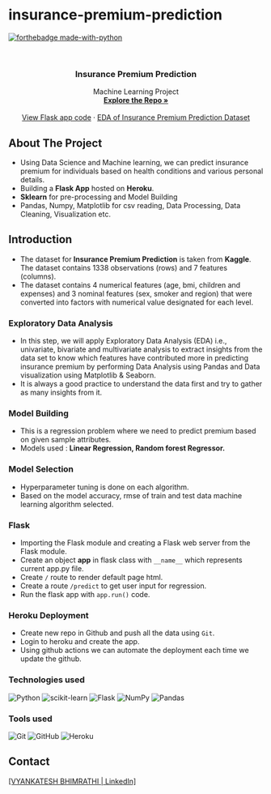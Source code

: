 # insurance-premium-prediction

<div id="top"></div>

[![forthebadge made-with-python](http://ForTheBadge.com/images/badges/made-with-python.svg)](https://www.python.org/)

<!-- PROJECT LOGO -->
<br />
<div align="center">
<h3 align="center">Insurance Premium Prediction</h3>

  <p align="center">
    Machine Learning Project
    <br />
    <a href="https://github.com/vyankateshbhimrathi/insurance-premium-prediction"><strong>Explore the Repo »</strong></a>
    <br />
    <br />
    <a href="https://github.com/vyankateshbhimrathi/insurance-premium-prediction/blob/main/app.py">View Flask app code</a>
    ·
    <a href="https://github.com/vyankateshbhimrathi/insurance-premium-prediction/blob/main/notebook/EDA.ipynb">EDA of Insurance Premium Prediction Dataset</a>
  </p>
</div>


<!-- ABOUT THE PROJECT -->
## About The Project
* Using Data Science and Machine learning, we can predict insurance premium for individuals based on health
conditions and various personal details.
* Building a **Flask App** hosted on **Heroku**.
* **Sklearn** for pre-processing and Model Building
* Pandas, Numpy, Matplotlib for csv reading, Data Processing, Data Cleaning, Visualization etc.

<!-- GETTING STARTED -->
## Introduction
*  The dataset for **Insurance Premium Prediction** is taken from **Kaggle**. The dataset contains 1338 observations (rows) and 7 features (columns). 
*  The dataset contains 4 numerical features (age, bmi, children and expenses) and 3 nominal features (sex, smoker and region) that were converted into factors with numerical value designated for each level.  


### Exploratory Data Analysis
* In this step, we will apply Exploratory Data Analysis (EDA) i.e., univariate, bivariate and multivariate analysis to extract insights from the data set to know which features have contributed more in predicting insurance premium by performing Data Analysis using Pandas and Data visualization using Matplotlib & Seaborn. 
* It is always a good practice to understand the data first and try to gather as many insights from it.

### Model Building 
* This is a regression problem where we need to predict premium based on given sample attributes.
* Models used : **Linear Regression, Random forest Regressor.**

### Model Selection
* Hyperparameter tuning is done on each algorithm.
* Based on the model accuracy, rmse of train and test data machine learning algorithm selected.



### Flask
* Importing the Flask module and creating a Flask web server from the Flask module.
* Create an object **app** in flask class with `__name__` which represents current app.py file.
* Create `/` route to render default page html.
* Create a route `/predict` to get user input for regression. 
* Run the flask app with `app.run()` code.

### Heroku Deployment
* Create new repo in Github and push all the data using `Git`.
* Login to heroku and create the app.
* Using github actions we can automate the deployment each time we update the github.

### **Technologies used**
![Python](https://img.shields.io/badge/python-3670A0?style=for-the-badge&logo=python&logoColor=ffdd54)
![scikit-learn](https://img.shields.io/badge/scikit--learn-%23F7931E.svg?style=for-the-badge&logo=scikit-learn&logoColor=white)
![Flask](https://img.shields.io/badge/flask-%23000.svg?style=for-the-badge&logo=flask&logoColor=white)
![NumPy](https://img.shields.io/badge/numpy-%23013243.svg?style=for-the-badge&logo=numpy&logoColor=white)
![Pandas](https://img.shields.io/badge/pandas-%23150458.svg?style=for-the-badge&logo=pandas&logoColor=white)


### **Tools used**
![Git](https://img.shields.io/badge/git-%23F05033.svg?style=for-the-badge&logo=git&logoColor=white)
![GitHub](https://img.shields.io/badge/github-%23121011.svg?style=for-the-badge&logo=github&logoColor=white)
![Heroku](https://img.shields.io/badge/heroku-%23430098.svg?style=for-the-badge&logo=heroku&logoColor=white)



<!-- CONTACT -->
## Contact
[[VYANKATESH BHIMRATHI | LinkedIn]][reach_linkedin_1]


<!-- MARKDOWN LINKS  -->
<!-- https://www.markdownguide.org/basic-syntax/#reference-style-links -->
[linkedin-url]: https://linkedin.com/in/linkedin_username

<!-- Tools Used -->
[git]: https://git-scm.com/
[github]: https://github.com/
[heroku]: https://www.heroku.com/
[python]: https://www.python.org/
[flask]: https://flask.palletsprojects.com/en/2.1.x/
[sklearn]: https://scikit-learn.org/stable/

<!--contact-->
[reach_linkedin_1]: https://www.linkedin.com/in/vyankatesh-bhimrathi-1461a4140/

